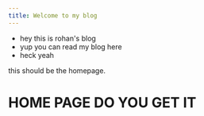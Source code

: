 ```yaml
---
title: Welcome to my blog
---
```


- hey this is rohan's blog
- yup you can read my blog here
- heck yeah

this should be the homepage.

# HOME PAGE DO YOU GET IT
